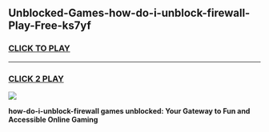 
## Unblocked-Games-how-do-i-unblock-firewall-Play-Free-ks7yf
<h3>
<a href="https://premium76.site?title=how-do-i-unblock-firewall&ref=12A">CLICK TO PLAY</a></h3>
<hr>

<h3>
<a href="https://premium76.site?title=how-do-i-unblock-firewall&ref=12A">CLICK 2 PLAY</a>
  
</h3>

<a href="https://premium76.site?title=how-do-i-unblock-firewall&ref=12A"><img src="https://clearcache.store/games.png"></a>


**how-do-i-unblock-firewall games unblocked: Your Gateway to Fun and Accessible Online Gaming**
